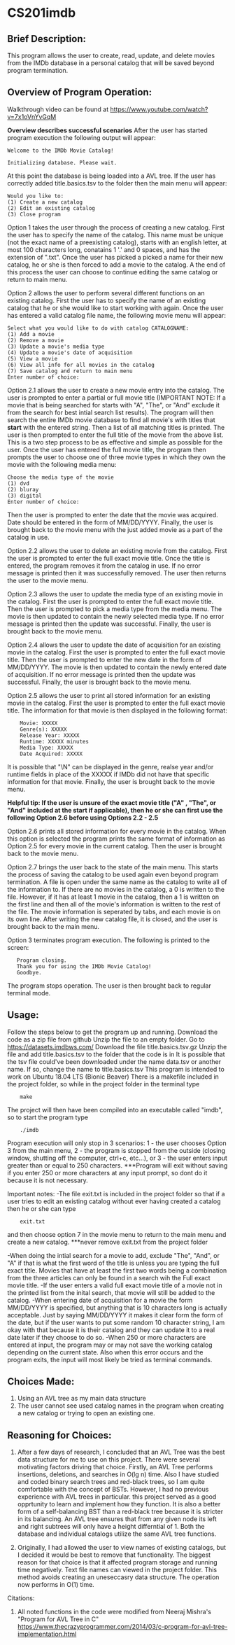 # CS201imdb

## Brief Description: 
This program allows the user to create, read, update, and delete movies from the IMDb database in a personal catalog that will be saved beyond program termination.

## Overview of Program Operation:

Walkthrough video can be found at https://www.youtube.com/watch?v=7x1oVnYvGqM

**Overview describes successful scenarios**
After the user has started program execution the following output will appear:

    Welcome to the IMDb Movie Catalog!
    
    Initializing database. Please wait.
At this point the database is being loaded into a AVL tree.
If the user has correctly added title.basics.tsv to the folder then the main menu will appear:


    Would you like to:
    (1) Create a new catalog
    (2) Edit an existing catalog
    (3) Close program
    
Option 1 takes the user through the process of creating a new catalog. 
First the user has to specify the name of the catalog. This name must be unique (not the exact name of a preexisting catalog), starts with an english letter, at most 100 characters long, conatains 1 '.' and 0 spaces, and has the extension of ".txt". Once the user has picked a picked a name for their new catalog, he or she is then forced to add a movie to the catalog. A the end of this process the user can choose to continue editing the same catalog or return to main menu.


Option 2 allows the user to perform several different functions on an existing catalog.
First the user has to specify the name of an existing catalog that he or she would like to start working with again. Once the user has entered a valid catalog file name, the following movie menu will appear:

    Select what you would like to do with catalog CATALOGNAME:
    (1) Add a movie
    (2) Remove a movie
    (3) Update a movie's media type
    (4) Update a movie's date of acquisition
    (5) View a movie
    (6) View all info for all movies in the catalog
    (7) Save catalog and return to main menu
    Enter number of choice:

Option 2.1 allows the user to create a new movie entry into the catalog.
The user is prompted to enter a partial or full movie title (IMPORTANT NOTE: If a movie that is being searched for starts with "A", "The", or "And" exclude it from the search for best intial search list results). The program will then search the entire IMDb movie database to find all movie's with titles that **start** with the entered string. Then a list of all matching titles is printed. The user is then prompted to enter the full title of the movie from the above list. This is a two step process to be as effective and simple as possible for the user. Once the user has entered the full movie title, the program then prompts the user to choose one of three movie types in which they own the movie with the following media menu:

    Choose the media type of the movie
    (1) dvd
    (2) bluray
    (3) digital
    Enter number of choice:
Then the user is prompted to enter the date that the movie was acquired. Date should be entered in the form of MM/DD/YYYY. Finally, the user is brought back to the movie menu with the just added movie as a part of the catalog in use.

Option 2.2 allows the user to delete an existing movie from the catalog.
First the user is prompted to enter the full exact movie title. Once the title is entered, the program removes it from the catalog in use. If no error message is printed then it was successfully removed. The user then returns the user to the movie menu.

Option 2.3 allows the user to update the media type of an existing movie in the catalog.
First the user is prompted to enter the full exact movie title. Then the user is prompted to pick a media type from the media menu. The movie is then updated to contain the newly selected media type. If no error message is printed then the update was successful. Finally, the user is brought back to the movie menu.

Option 2.4 allows the user to update the date of acquisition for an existing movie in the catalog.
First the user is prompted to enter the full exact movie title. Then the user is prompted to enter the new date in the form of MM/DD/YYYY. The movie is then updated to contain the newly entered date of acquisition. If no error message is printed then the update was successful.  Finally, the user is brought back to the movie menu.

Option 2.5 allows the user to print all stored information for an existing movie in the catalog.
First the user is prompted to enter the full exact movie title. The information for that movie is then displayed in the following format: 

        Movie: XXXXX
        Genre(s): XXXXX
        Release Year: XXXXX
        Runtime: XXXXX minutes
        Media Type: XXXXX
        Date Acquired: XXXXX
It is possible that "\N"  can be displayed in the genre, realse year and/or runtime fields in place of the XXXXX if IMDb did not have that specific information for that movie. Finally, the user is brought back to the movie menu.

**Helpful tip: If the user is unsure of the exact movie title ("A" , "The", or "And" included at the start if applicable), then he or she can first use the following Option 2.6 before using Options 2.2 - 2.5**

Option 2.6 prints all stored information for every movie in the catalog.
When this option is selected the program prints the same format of information as Option 2.5 for every movie in the current catalog. Then the user is brought back to the movie menu.

Option 2.7 brings the user back to the state of the main menu.
This starts the process of saving the catalog to be used again even beyond program termination. A file is open under the same name as the catalog to write all of the information to. If there are no movies in the catalog, a 0 is written to the file. However, if it has at least 1 movie in the catalog, then a 1 is written on the first line and then all of the movie's information is written to the rest of the file. The movie information is seperated by tabs, and each movie is on its own line. After writing the new catalog file, it is closed, and the user is brought back to the main menu.

Option 3 terminates program execution.
The following is printed to the screen:

       Program closing.
       Thank you for using the IMDb Movie Catalog!
       Goodbye.
The program stops operation. The user is then brought back to regular terminal mode.


## Usage:
Follow the steps below to get the program up and running.
Download the code as a zip file from github
Unzip the file to an empty folder.
Go to https://datasets.imdbws.com/
Download the file title.basics.tsv.gz
Unzip the file and add title.basics.tsv to the folder that the code is in
It is possible that the tsv file could've been downloaded under the name data.tsv or another name. If so, change the name to title.basics.tsv
This program is intended to work on Ubuntu 18.04 LTS (Bionic Beaver)
There is a makefile included in the project folder, so while in the project folder in the terminal type

        make
The project will then have been compiled into an executable called "imdb", so to start the program type

        ./imdb


Program execution will only stop in 3 scenarios:
1 - the user chooses Option 3 from the main menu,
2 - the program is stopped from the outside (closing window, shutting off the computer, ctrl+c, etc...), or
3 - the user enters input greater than or equal to 250 characters.
***Program will exit without saving if you enter 250 or more characters at any input prompt, so dont do it because it is not necessary.

Important notes:
-The file exit.txt is included in the project folder so that if a user tries to edit an existing catalog without ever having created a catalog then he or she can type

        exit.txt
and then choose option 7 in the movie menu to return to the main menu and create a new catalog.
***never remove exit.txt from the project folder

-When doing the intial search for a movie to add, exclude "The", "And", or "A" if that is what the first word of the title is unless you are typing the full exact title. Movies that have at least the first two words being a combination from the three articles can only be found in a search wih the Full exact movie title.
-If the user enters a valid full exact movie title of a movie not in the printed list from the inital search, that movie will still be added to the catalog.
-When entering date of acquisition for a movie the form MM/DD/YYYY is specified, but anything that is 10 characters long is actually acceptable. Just by saying MM/DD/YYYY it makes it clear form the form of the date, but if the user wants to put some random 10 character string, I am okay with that because it is their catalog and they can update it to a real date later if they choose to do so.
-When 250 or more characters are entered at input, the program may or may not save the working catalog depending on the current state. Also when this error occurs and the program exits, the input will most likely be tried as terminal commands.


## Choices Made:
1. Using an AVL tree as my main data structure
2. The user cannot see used catalog names in the program when creating a new catalog or trying to open an existing one.


## Reasoning for Choices:
1. After a few days of research, I concluded that an AVL Tree was the best data structure for me to use on this project. There were several motivating factors driving that choice. Firstly, an AVL Tree performs insertions, deletions, and searches in O(lg n) time. Also I have studied and coded binary search trees and red-black trees, so I am quite comfortable with the concept of BSTs. However, I had no previous experience with AVL trees in particular. this project served as a good opprtunity to learn and implement how they function. It is also a better form of a self-balancing BST than a red-black tree because it is stricter in its balancing. An AVL tree ensures that from any given node its left and right subtrees will only have a height differntial of 1. Both the database and individual catalogs utilize the same AVL tree functions.

2. Originally, I had allowed the user to view names of existing catalogs, but I decided it would be best to remove that functionality. The biggest reason for that choice is that it affected program storage and running time negatively. Text file names can viewed in the project folder. This method avoids creating an uneseccasry data structure. The operation now performs in O(1) time.



Citations:
1. All noted functions in the code were modified from Neeraj Mishra's "Program for AVL Tree in C"
    https://www.thecrazyprogrammer.com/2014/03/c-program-for-avl-tree-implementation.html
